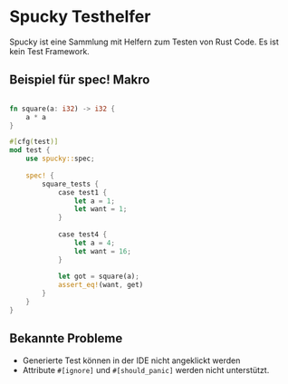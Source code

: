 # Spucky Testhelfer

Spucky ist eine Sammlung mit Helfern zum Testen von Rust Code. Es ist kein Test Framework.

## Beispiel für spec! Makro

```rust

fn square(a: i32) -> i32 {
    a * a
}

#[cfg(test)] 
mod test {
    use spucky::spec;
    
    spec! {
        square_tests {
            case test1 {
                let a = 1;
                let want = 1;
            }
            
            case test4 {
                let a = 4;
                let want = 16;
            }
            
            let got = square(a);
            assert_eq!(want, get)
        }
    }
}
```


## Bekannte Probleme

* Generierte Test können in der IDE nicht angeklickt werden
* Attribute `#[ignore]` und `#[should_panic]` werden nicht unterstützt.
